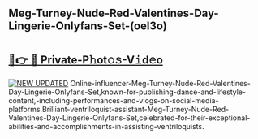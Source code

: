 ## Meg-Turney-Nude-Red-Valentines-Day-Lingerie-Onlyfans-Set-(oel3o)


# <h2><a href="https://mediaupload.pro?-19M">🔗👉 🔴 Private-P𝚑ot𝚘𝚜-V𝚒d𝚎o</a></h2>

[![NEW UPDATED](https://i.imgur.com/0qMVB7G.gif)](https://mediaupload.pro?-19M)
Online-influencer-Meg-Turney-Nude-Red-Valentines-Day-Lingerie-Onlyfans-Set,known-for-publishing-dance-and-lifestyle-content,-including-performances-and-vlogs-on-social-media-platforms.Brilliant-ventriloquist-assistant-Meg-Turney-Nude-Red-Valentines-Day-Lingerie-Onlyfans-Set,celebrated-for-their-exceptional-abilities-and-accomplishments-in-assisting-ventriloquists.  